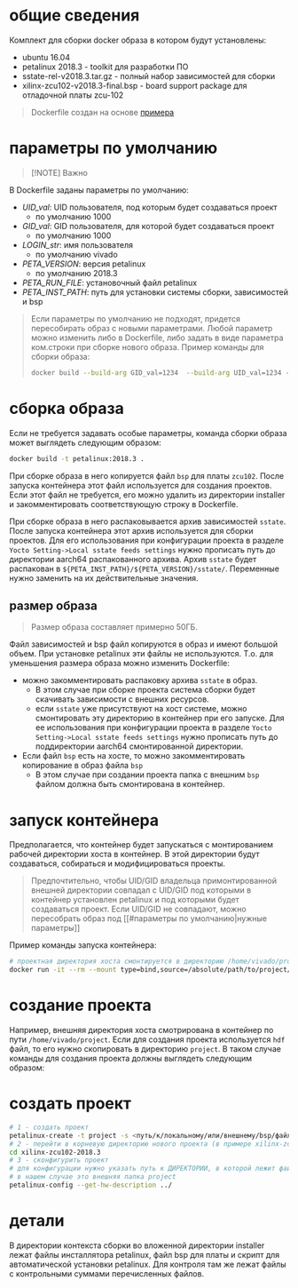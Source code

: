 # общие сведения
Комплект для сборки docker образа в котором будут установлены:
- ubuntu 16.04
- petalinux 2018.3 - toolkit для разработки ПО
- sstate-rel-v2018.3.tar.gz - полный набор зависимостей для сборки
- xilinx-zcu102-v2018.3-final.bsp - board support package для отладочной платы zcu-102

>Dockerfile создан на основе [примера](https://github.com/z4yx/petalinux-docker/blob/master/Dockerfile)

# параметры по умолчанию
>[!NOTE] Важно

В Dockerfile заданы параметры по умолчанию:
- *UID_val*: UID пользователя, под которым будет создаваться проект
    - по умолчанию 1000
- *GID_val*: GID пользователя, для которой будет создаваться проект
    - по умолчанию 1000
- *LOGIN_str*: имя пользователя
    - по умолчанию vivado
- *PETA_VERSION*: версия petalinux
    - по умолчанию 2018.3
- *PETA_RUN_FILE*: установочный файл petalinux
- *PETA_INST_PATH*: путь для установки системы сборки, зависимостей и bsp

>Если параметры по умолчанию не подходят, придется пересобирать образ с новыми параметрами.
>Любой параметр можно изменить либо в Dockerfile, либо задать в виде параметра ком.строки при сборке нового образа. Пример команды для сборки образа:
> ```bash
> docker build --build-arg GID_val=1234  --build-arg UID_val=1234 -t petalinux:2018.3 .
> ```

# сборка образа
Если не требуется задавать особые параметры, команда сборки образа может выглядеть следующим образом:
```bash
docker build -t petalinux:2018.3 .
```
При сборке образа в него копируется файл `bsp` для платы `zcu102`. После запуска контейнера этот файл используется для создания проектов. Если этот файл не требуется, его можно удалить из директории installer и закомментировать соответствующую строку в Dockerfile.

При сборке образа в него распаковывается архив зависимостей `sstate`. После запуска контейнера этот архив используется для сборки проектов. Для его использования при конфигурации проекта в разделе `Yocto Setting->Local sstate feeds settings` нужно прописать путь до директории aarch64 распакованного архива. Архив `sstate` будет распакован в `${PETA_INST_PATH}/${PETA_VERSION}/sstate/`. Переменные нужно заменить на их действительные значения.

## размер образа
>Размер образа составляет примерно 50ГБ.

Файл зависимостей и bsp файл копируются в образ и имеют большой объем. При установке petalinux эти файлы не используются. Т.о. для уменьшения размера образа можно изменить Dockerfile:
- можно закомментировать распаковку архива `sstate` в образ.
    - В этом случае при сборке проекта система сборки будет скачивать зависимости с внешних ресурсов.
    - если `sstate` уже присутствуют на хост системе, можно смонтировать эту директорию в контейнер при его запуске. Для ее использования при конфигурации проекта в разделе `Yocto Setting->Local sstate feeds settings` нужно прописать путь до поддиректории aarch64 смонтированной директории.
- Если файл `bsp` есть на хосте, то можно закомментировать копирование в образ файла `bsp`
    - В этом случае при создании проекта папка с внешним `bsp` файлом должна быть смонтирована в контейнер.

# запуск контейнера
Предполагается, что контейнер будет запускаться с монтированием рабочей директории хоста в контейнер. В этой директории будут создаваться, собираться и модифицироваться проекты.

>Предпочтительно, чтобы UID/GID владельца примонтированной внешней директории совпадал с UID/GID под которыми в контейнер установлен petalinux и под которыми будет создаваться проект. Если UID/GID не совпадают, можно пересобрать образ под [[#параметры по умолчанию|нужные параметры]]

Пример команды запуска контейнера:
```bash
# проектная директория хоста смонтируется в директорию /home/vivado/project контейнера
docker run -it --rm --mount type=bind,source=/absolute/path/to/project/folder/,target=/home/vivado/project  petalinux:2018.3
```
# создание проекта
Например, внешняя директория хоста смотрирована в контейнер по пути `/home/vivado/project`. Если для создания проекта используется `hdf` файл, то его нужно скопировать в директорию `project`.
В таком случае команды для создания проекта должны выглядеть следующим образом:
# создать проект
```bash
# 1 - создать проект
petalinux-create -t project -s <путь/к/локальному/или/внешнему/bsp/файлу>
# 2 - перейти в корневую директорию нового проекта (в примере xilinx-zcu102-2018.3)
cd xilinx-zcu102-2018.3
# 3 - сконфигурить проект
# для конфигурации нужно указать путь к ДИРЕКТОРИИ, в которой лежит файл hdf
# в нашем случае это внешняя папка project
petalinux-config --get-hw-description ../
```

# детали
В директории контекста сборки во вложенной директории installer лежат файлы инсталлятора petalinux, файл bsp для платы и скрипт для автоматической установки petalinux. Для контроля там же лежат файлы с контрольными суммами перечисленных файлов.

